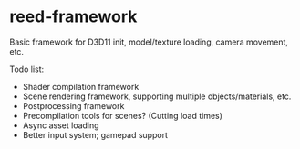 reed-framework
==============

Basic framework for D3D11 init, model/texture loading, camera movement, etc.

Todo list:
* Shader compilation framework
* Scene rendering framework, supporting multiple objects/materials, etc.
* Postprocessing framework
* Precompilation tools for scenes? (Cutting load times)
* Async asset loading
* Better input system; gamepad support
